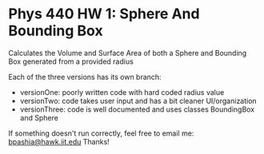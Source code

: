 # Phys 440 HW 1: Sphere And Bounding Box
Calculates the Volume and Surface Area of both a Sphere and Bounding Box generated from a provided radius

Each of the three versions has its own branch:
  - versionOne: poorly written code with hard coded radius value
  - versionTwo: code takes user input and has a bit cleaner UI/organization
  - versionThree: code is well documented and uses classes BoundingBox and Sphere

If something doesn't run correctly, feel free to email me: bpashia@hawk.iit.edu
Thanks!
